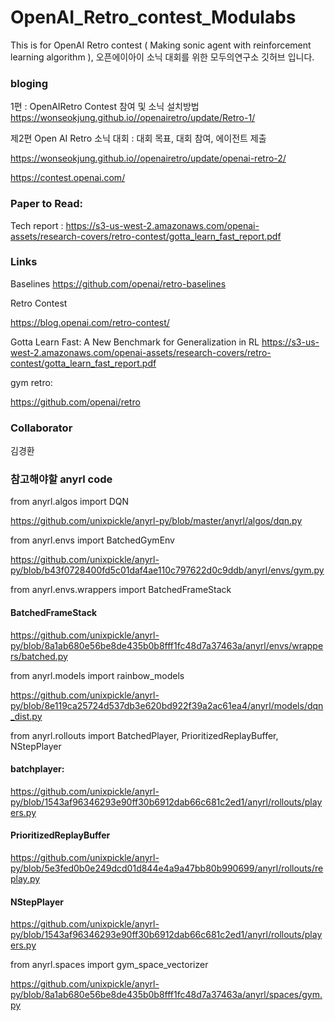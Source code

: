 OpenAI_Retro_contest_Modulabs
=============================

This is for OpenAI Retro contest ( Making sonic agent with reinforcement learning algorithm ), 오픈에이아이 소닉 대회를 위한 모두의연구소 깃허브 입니다.
### bloging

1편 : OpenAIRetro Contest 참여 및 소닉 설치방법 https://wonseokjung.github.io//openairetro/update/Retro-1/

제2편 Open AI Retro 소닉 대회 : 대회 목표, 대회 참여, 에이전트 제출

https://wonseokjung.github.io//openairetro/update/openai-retro-2/

https://contest.openai.com/

### Paper to Read:

Tech report : https://s3-us-west-2.amazonaws.com/openai-assets/research-covers/retro-contest/gotta_learn_fast_report.pdf


### Links 

Baselines
https://github.com/openai/retro-baselines


Retro Contest

https://blog.openai.com/retro-contest/

Gotta Learn Fast: A New Benchmark for Generalization in RL https://s3-us-west-2.amazonaws.com/openai-assets/research-covers/retro-contest/gotta_learn_fast_report.pdf

gym retro:

https://github.com/openai/retro

### Collaborator

김경환

### 참고해야할 anyrl code

from anyrl.algos import DQN

https://github.com/unixpickle/anyrl-py/blob/master/anyrl/algos/dqn.py

from anyrl.envs import BatchedGymEnv

https://github.com/unixpickle/anyrl-py/blob/b43f0728400fd5c01daf4ae110c797622d0c9ddb/anyrl/envs/gym.py

from anyrl.envs.wrappers import BatchedFrameStack

#### BatchedFrameStack

https://github.com/unixpickle/anyrl-py/blob/8a1ab680e56be8de435b0b8fff1fc48d7a37463a/anyrl/envs/wrappers/batched.py

from anyrl.models import rainbow_models

https://github.com/unixpickle/anyrl-py/blob/8e119ca25724d537db3e620bd922f39a2ac61ea4/anyrl/models/dqn_dist.py

from anyrl.rollouts import BatchedPlayer, PrioritizedReplayBuffer, NStepPlayer

#### batchplayer: 

https://github.com/unixpickle/anyrl-py/blob/1543af96346293e90ff30b6912dab66c681c2ed1/anyrl/rollouts/players.py

#### PrioritizedReplayBuffer

https://github.com/unixpickle/anyrl-py/blob/5e3fed0b0e249dcd01d844e4a9a47bb80b990699/anyrl/rollouts/replay.py


#### NStepPlayer


https://github.com/unixpickle/anyrl-py/blob/1543af96346293e90ff30b6912dab66c681c2ed1/anyrl/rollouts/players.py


from anyrl.spaces import gym_space_vectorizer

https://github.com/unixpickle/anyrl-py/blob/8a1ab680e56be8de435b0b8fff1fc48d7a37463a/anyrl/spaces/gym.py



